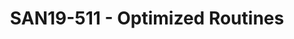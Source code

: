 ---
categories:
- san19
description: Arm and partners have been contributing extensively to library functions
  projects. It will be in the best interests of Arm software eco-system to maximize
  the value of those contributions. An amplifier will be reusing the open-source implementations
  in multiple projects. An aggregator is for anyone to collaborate the contribution
  by submitting new functions or enhancing/fixing existing functions.<br /> <br />
  However, reuse and collaboration will not just happen without appropriate license
  and copyright model. There are legal risks like license compatibility and copyright
  assignment that have to be addressed properly.<br /> <br /> Optimized Routines is
  an open source project that serves as the core of a solution to clear obstacles
  of reusing and collaboration. It uses a liberal license, the MIT license, and is
  the copyright of a single organization. This method of releasing software under
  a more permissive license in the first instance prevents the software being locked
  into restrictive licenses and allows much greater freedom for the Arm eco-system.<br
  /> <br /> This presentation will the issues in reusing and collaborating of open
  source libraries, show how the Optimized Routines addressed them and the progress
  of collabrating contributions into this project.<br />
image:
  featured: 'true'
  path: /assets/images/featured-images/san19/SAN19-511.png
session_attendee_num: '11'
session_id: SAN19-511
session_room: Sunset IV (Session 2)
session_slot:
  end_time: '2019-09-27 11:25:00'
  start_time: '2019-09-27 11:00:00'
session_speakers:
- speaker_bio: 15+ years experience on Compiler and Tools. Former GCC developer. Currently
    lead open source toolchain development in Arm.
  speaker_company: Arm
  speaker_image: /assets/images/speakers/san19/joey-ye.jpg
  speaker_location: joey.ye@arm.com
  speaker_name: Joey Ye
  speaker_position: Director of Engineering
  speaker_url: ''
  speaker_username: joey.ye
session_track: Tools
tag: session
tags:
- Open Source Development
- ' Android'
title: SAN19-511 - Optimized Routines
---